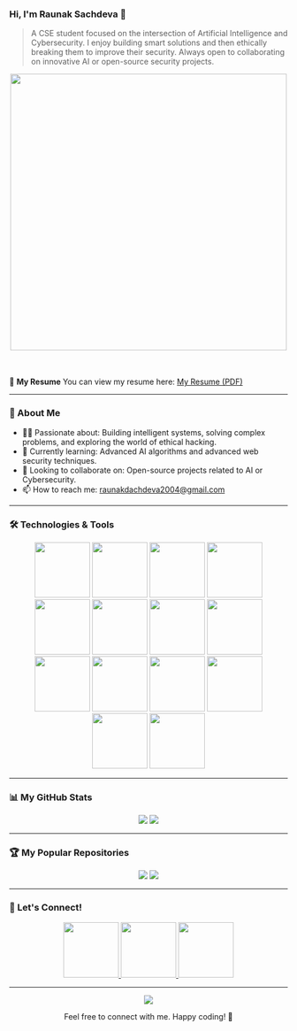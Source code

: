 ### Hi, I'm Raunak Sachdeva 👋
> A CSE student focused on the intersection of Artificial Intelligence and Cybersecurity.
I enjoy building smart solutions and then ethically breaking them to improve their security.
Always open to collaborating on innovative AI or open-source security projects.

<div align="center">
  <img src="https://github.com/Anmol-Baranwal/Cool-GIFs-For-GitHub/assets/74038190/3b4607a1-1cc6-41f1-926f-892ae880e7a5" width="500">
</div>
<br><br>

📄 **My Resume**
You can view my resume here: [My Resume (PDF)](https://drive.google.com/file/d/1eYmXKgU-PkieH4J4bAxcCu7oy6IDUiIh/view?usp=sharing)

---

### 🚀 About Me
- 👩‍💻 Passionate about: Building intelligent systems, solving complex problems, and exploring the world of ethical hacking.
- 🌱 Currently learning: Advanced AI algorithms and advanced web security techniques.
- 🤝 Looking to collaborate on: Open-source projects related to AI or Cybersecurity.
- 📫 How to reach me: raunakdachdeva2004@gmail.com

---

### 🛠️ Technologies & Tools
<p align="center">
  <img src="https://user-images.githubusercontent.com/74038190/212257468-1e9a91f1-b626-4baa-b15d-5c385dfa7ed2.gif" width="100">
  <img src="https://user-images.githubusercontent.com/74038190/212257465-7ce8d493-cac5-494e-982a-5a9deb852c4b.gif" width="100">
  <img src="https://raw.githubusercontent.com/bablubambal/All_logo_and_pictures/7c0ac2ceb9f9d24992ec393d11fa7337d2f92466/social%20icons/linux.svg" width="100">
  
  <img src="https://raw.githubusercontent.com/bablubambal/All_logo_and_pictures/1ac69ce5fbc389725f16f989fa53c62d6e1b4883/programming%20languages/java.svg" width="100">
  <img src="https://raw.githubusercontent.com/bablubambal/All_logo_and_pictures/1ac69ce5fbc389725f16f989fa53c62d6e1b4883/programming%20languages/c%2B%2B.svg" width="100">
  <img src="https://raw.githubusercontent.com/bablubambal/All_logo_and_pictures/7c0ac2ceb9f9d24992ec393d11fa7337d2f92466/databases/mysql.svg" width="100">
  <img src="https://raw.githubusercontent.com/bablubambal/All_logo_and_pictures/7c0ac2ceb9f9d24992ec393d11fa7337d2f92466/frameworks/spring.svg" width="100">
  <img src="https://raw.githubusercontent.com/bablubambal/All_logo_and_pictures/7c0ac2ceb9f9d24992ec393d11fa7337d2f92466/ides/eclipse.svg" width="100">
  <img src="https://raw.githubusercontent.com/bablubambal/All_logo_and_pictures/7c0ac2ceb9f9d24992ec393d11fa7337d2f92466/programming%20languages/bash.svg" width="100">
  
  <img src="https://user-images.githubusercontent.com/74038190/212257472-08e52665-c503-4bd9-aa20-f5a4dae769b5.gif" width="100">
  <img src="https://github.com/Anmol-Baranwal/Cool-GIFs-For-GitHub/assets/74038190/e0d299f2-767c-4c21-bd49-90f2a19f1a78" width="100">
  <img src="https://github.com/Anmol-Baranwal/Cool-GIFs-For-GitHub/assets/74038190/29fd6286-4e7b-4d6c-818f-c4765d5e39a9" width="100">
  <img src="https://github.com/Anmol-Baranwal/Cool-GIFs-For-GitHub/assets/74038190/de038172-e903-4951-926c-755878deb0b4" width="100">
  <img src="https://github.com/Anmol-Baranwal/Cool-GIFs-For-GitHub/assets/74038190/398b19b1-9aae-4c1f-8bc0-d172a2c08d68" width="100">
</p>

---

### 📊 My GitHub Stats
<div align="center">
  <img src="https://github-readme-stats.vercel.app/api?username=RaunakSachdeva2004&show_icons=true&theme=radical&hide_border=true" />
  <img src="https://streak-stats.demolab.com/?user=RaunakSachdeva2004&theme=radical&hide_border=true" />
</div>

---

### 🏆 My Popular Repositories
<div align="center">
  <img src="https://github-readme-stats.vercel.app/api/pin/?username=RaunakSachdeva2004&repo=LEETCODE-PROBLEMS&theme=radical&hide_border=true" />
  <img src="https://github-readme-stats.vercel.app/api/pin/?username=RaunakSachdeva2004&repo=JAVA-PROBLEMS&theme=radical&hide_border=true" />
</div>

---

### 🔗 Let's Connect!
<p align="center">
  <a href="https://www.linkedin.com/in/raunak-sachdev" target="_blank">
    <img src="https://user-images.githubusercontent.com/74038190/235294012-0a55e343-37ad-4b0f-924f-c8431d9d2483.gif" width="100">
  </a>
  <a href="https://www.instagram.com/raunak__sachdeva__/" target="_blank">
    <img src="https://user-images.githubusercontent.com/74038190/235294013-a33e5c43-a01c-43f6-b44d-a406d8b4ab75.gif" width="100">
  </a>
  <a href="https://x.com/RaunakSachdeva_" target="_blank">
    <img src="https://user-images.githubusercontent.com/74038190/235294011-b8074c31-9097-4a65-a594-4151b58743a8.gif" width="100">
  </a>
</p>

---

<div align="center">
  <img src="https://user-images.githubusercontent.com/74038190/212284158-e840e285-664b-44d7-b79b-e264b5e54825.gif" />
</div>
<p align="center">Feel free to connect with me. Happy coding! 🚀</p>
